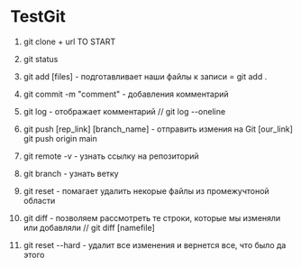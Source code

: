 # TestGit
1. git clone + url
TO START
1. git status
2. git add [files] - подготавливает наши файлы к записи = git add .
3. git commit -m "comment" - добавления комментарий
4. git log - отображает комментарий // git log --oneline
5. git push [rep_link] [branch_name] - отправить измения на Git [our_link]
    git push origin main


1. git remote -v - узнать ссылку на репозиторий
2. git branch - узнать ветку
3. git reset - помагает удалить некорые файлы из промежучтоной области
4. git diff - позволяем рассмотреть те строки, которые мы изменяли или добавляли // git diff [namefile]
5. git reset --hard - удалит все изменения и вернется все, что было да этого